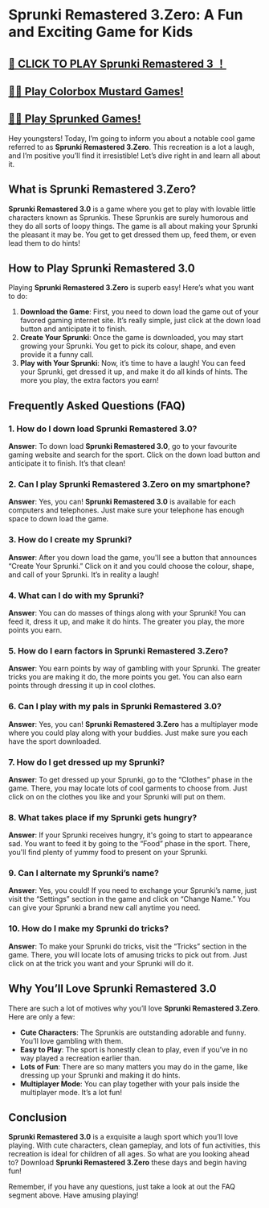 # Sprunki Remastered 3.Zero: A Fun and Exciting Game for Kids

## [🌈 CLICK TO PLAY Sprunki Remastered 3 ！](https://incrediboxsprunki.online/sprunki/sprunki-remastered-3)

## [🙋‍♀️ Play Colorbox Mustard Games!](https://colorboxmustard.online/)

## [👩‍💻 Play Sprunked Games!](https://sprunkedgame.online/)

Hey youngsters! Today, I’m going to inform you about a notable cool game referred to as **Sprunki Remastered 3.Zero**. This recreation is a lot a laugh, and I’m positive you’ll find it irresistible! Let’s dive right in and learn all about it.

## What is Sprunki Remastered 3.Zero?

**Sprunki Remastered 3.0** is a game where you get to play with lovable little characters known as Sprunkis. These Sprunkis are surely humorous and they do all sorts of loopy things. The game is all about making your Sprunki the pleasant it may be. You get to get dressed them up, feed them, or even lead them to do hints!

## How to Play Sprunki Remastered 3.0

Playing **Sprunki Remastered 3.Zero** is superb easy! Here’s what you want to do:

1. **Download the Game**: First, you need to down load the game out of your favored gaming internet site. It’s really simple, just click at the down load button and anticipate it to finish.
2. **Create Your Sprunki**: Once the game is downloaded, you may start growing your Sprunki. You get to pick its colour, shape, and even provide it a funny call.
3. **Play with Your Sprunki**: Now, it’s time to have a laugh! You can feed your Sprunki, get dressed it up, and make it do all kinds of hints. The more you play, the extra factors you earn!

## Frequently Asked Questions (FAQ)

### 1. How do I down load Sprunki Remastered 3.0?

**Answer**: To down load **Sprunki Remastered 3.0**, go to your favourite gaming website and search for the sport. Click on the down load button and anticipate it to finish. It’s that clean!

### 2. Can I play Sprunki Remastered 3.Zero on my smartphone?

**Answer**: Yes, you can! **Sprunki Remastered 3.0** is available for each computers and telephones. Just make sure your telephone has enough space to down load the game.

### 3. How do I create my Sprunki?

**Answer**: After you down load the game, you'll see a button that announces “Create Your Sprunki.” Click on it and you could choose the colour, shape, and call of your Sprunki. It’s in reality a laugh!

### 4. What can I do with my Sprunki?

**Answer**: You can do masses of things along with your Sprunki! You can feed it, dress it up, and make it do hints. The greater you play, the more points you earn.

### 5. How do I earn factors in Sprunki Remastered 3.Zero?

**Answer**: You earn points by way of gambling with your Sprunki. The greater tricks you are making it do, the more points you get. You can also earn points through dressing it up in cool clothes.

### 6. Can I play with my pals in Sprunki Remastered 3.0?

**Answer**: Yes, you can! **Sprunki Remastered 3.Zero** has a multiplayer mode where you could play along with your buddies. Just make sure you each have the sport downloaded.

### 7. How do I get dressed up my Sprunki?

**Answer**: To get dressed up your Sprunki, go to the “Clothes” phase in the game. There, you may locate lots of cool garments to choose from. Just click on on the clothes you like and your Sprunki will put on them.

### 8. What takes place if my Sprunki gets hungry?

**Answer**: If your Sprunki receives hungry, it's going to start to appearance sad. You want to feed it by going to the “Food” phase in the sport. There, you'll find plenty of yummy food to present on your Sprunki.

### 9. Can I alternate my Sprunki’s name?

**Answer**: Yes, you could! If you need to exchange your Sprunki’s name, just visit the “Settings” section in the game and click on “Change Name.” You can give your Sprunki a brand new call anytime you need.

### 10. How do I make my Sprunki do tricks?

**Answer**: To make your Sprunki do tricks, visit the “Tricks” section in the game. There, you will locate lots of amusing tricks to pick out from. Just click on at the trick you want and your Sprunki will do it.

## Why You’ll Love Sprunki Remastered 3.0

There are such a lot of motives why you’ll love **Sprunki Remastered 3.Zero**. Here are only a few:

- **Cute Characters**: The Sprunkis are outstanding adorable and funny. You’ll love gambling with them.
- **Easy to Play**: The sport is honestly clean to play, even if you’ve in no way played a recreation earlier than.
- **Lots of Fun**: There are so many matters you may do in the game, like dressing up your Sprunki and making it do hints.
- **Multiplayer Mode**: You can play together with your pals inside the multiplayer mode. It’s a lot fun!

## Conclusion

**Sprunki Remastered 3.0** is a exquisite a laugh sport which you’ll love playing. With cute characters, clean gameplay, and lots of fun activities, this recreation is ideal for children of all ages. So what are you looking ahead to? Download **Sprunki Remastered 3.Zero** these days and begin having fun!

Remember, if you have any questions, just take a look at out the FAQ segment above. Have amusing playing!
